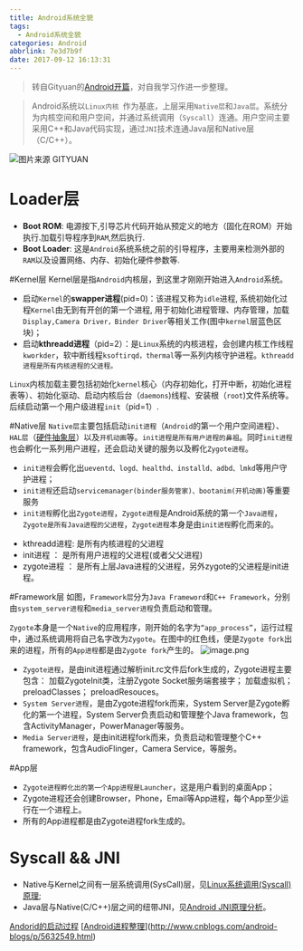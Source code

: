 ```yaml
---
title: Android系统全貌
tags:
  - Android系统全貌
categories: Android
abbrlink: 7e3d7b9f
date: 2017-09-12 16:13:31
---
```

>转自Gityuan的[Android开篇](http://gityuan.com/android/#syscall--jni)，对自我学习作进一步整理。

>Android系统以`Linux内核 `作为基底，上层采用`Native层`和`Java层`。系统分为内核空间和用户空间，并通过系统调用（`Syscall`）连通。用户空间主要采用C++和Java代码实现，通过`JNI`技术连通Java层和Native层（C/C++）。

![图片来源  [GITYUAN](http://gityuan.com/android/)](1.jpg)
<!-- more -->
# Loader层
* <b>Boot ROM</b>: 电源按下,引导芯片代码开始从预定义的地方（固化在ROM）开始执行.加载引导程序到`RAM`,然后执行.
* <b>Boot Loader</b>: 这是`Android`系统系统之前的引导程序，主要用来检测外部的`RAM`以及设置网络、内存、初始化硬件参数等.

#Kernel层
Kernel层是指`Android`内核层，到这里才刚刚开始进入`Android`系统。
* 启动`Kernel`的<b>swapper进程</b>(pid=0)：该进程又称为`idle`进程, 系统初始化过程`Kernel`由无到有开创的第一个进程, 用于初始化进程管理、内存管理，加载`Display,Camera Driver，Binder Driver`等相关工作(图中`kernel`层蓝色区块)；
* 启动<b>kthreadd进程</b>（pid=2）：是`Linux`系统的内核进程，会创建内核工作线程`kworkder`，软中断线程`ksoftirqd，thermal`等一系列内核守护进程。`kthreadd进程是所有内核进程的父进程。`

`Linux`内核加载主要包括初始化`kernel`核心（内存初始化，打开中断，初始化进程表等）、初始化驱动、启动内核后台（`daemons`)线程、安装根（`root`)文件系统等。后续启动第一个用户级进程`init`（pid=1）.

#Native层
`Native层`主要包括启动`init进程`（`Android`的第一个用户空间进程）、`HAL层`（[硬件抽象层](http://baike.baidu.com/link?url=eyv4w4VuCQxHW3GGJvJ4QDDbBvWbjPZYjo5GLaFRZE0xkm5Cu58zqOr6ZaexIEWsi7bCWUoKehTUN5WsHumhR2HGB4KXh8ruMbnXvDdlVZH5_hGk8Zi9nB5Op_qY8Ixn)）以及`开机动画`等。`init进程是所有用户进程的鼻祖`。同时`init进程`也会孵化一系列用户进程，还会启动关键的服务以及孵化`Zygote进程`。
* `init进程`会孵化出`ueventd、logd、healthd、installd、adbd、lmkd`等用户守护进程；
* `init进程`还启动`servicemanager(binder服务管家)、bootanim(开机动画)`等重要服务
* `init进程`孵化出`Zygote进程`，`Zygote进程`是Android系统的第一个`Java进程`，`Zygote是所有Java进程的父进程`，`Zygote进程`本身是由`init进程`孵化而来的。

> 
* kthreadd进程: 是所有内核进程的父进程
* init进程 ： 是所有用户进程的父进程(或者父父进程)
* zygote进程 ： 是所有上层Java进程的父进程，另外zygote的父进程是init进程。

#Framework层
如图，`Framework层`分为`Java Frameword`和`C++ Framework`，分别由`system_server进程`和`media_server进程`负责启动和管理。

`Zygote`本身是一个`Native`的应用程序，刚开始的名字为`“app_process”`，运行过程中，通过系统调用将自己名字改为`Zygote`。在图中的红色线，便是`Zygote fork`出来的进程，所有的`App进程`都是由`Zygote fork`产生的。
![image.png](2.webp)

* `Zygote进程`，是由init进程通过解析init.rc文件后fork生成的，Zygote进程主要包含：
加载ZygoteInit类，注册Zygote Socket服务端套接字；
加载虚拟机；
preloadClasses；
preloadResouces。
* `System Server进程`，是由Zygote进程fork而来，System Server是Zygote孵化的第一个进程，System Server负责启动和管理整个Java framework，包含ActivityManager，PowerManager等服务。
* `Media Server进程`，是由init进程fork而来，负责启动和管理整个C++ framework，包含AudioFlinger，Camera Service，等服务。



#App层
* `Zygote进程孵化出的第一个App进程是Launcher`，这是用户看到的桌面App；
* Zygote进程还会创建Browser，Phone，Email等App进程，每个App至少运行在一个进程上。
* 所有的App进程都是由Zygote进程fork生成的。

# Syscall && JNI
* Native与Kernel之间有一层系统调用(SysCall)层，见[Linux系统调用(Syscall)原理](http://gityuan.com/2016/05/21/syscall/);
* Java层与Native(C/C++)层之间的纽带JNI，见[Android JNI原理分析](http://gityuan.com/2016/05/28/android-jni/)。


[Andorid的启动过程](http://www.tuicool.com/articles/U3UvIrY)
[[Android进程整理](http://www.cnblogs.com/android-blogs/p/5632549.html)](http://www.cnblogs.com/android-blogs/p/5632549.html)